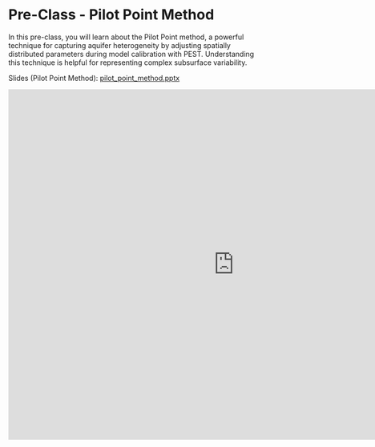 # Pre-Class - Pilot Point Method

In this pre-class, you will learn about the Pilot Point method, a powerful technique for capturing aquifer heterogeneity by adjusting spatially distributed parameters during model calibration with PEST. Understanding this technique is helpful for representing complex subsurface variability.

Slides (Pilot Point Method): [pilot_point_method.pptx](pilot_point_method.pptx)

<iframe width="900" height="700" src="https://www.youtube.com/embed/7MIEhmsHAPY?si=aCfXDUvPad7R1k4B" title="YouTube 
video player" frameborder="0" allow="accelerometer; autoplay; clipboard-write; encrypted-media; gyroscope; picture-in-picture; web-share" referrerpolicy="strict-origin-when-cross-origin" allowfullscreen></iframe>